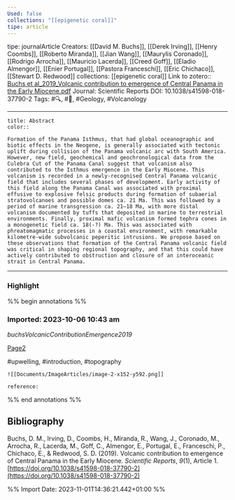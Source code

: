 ```yaml
---
Used: false
collections: "[[epigenetic coral]]"
tipe: article
---
```

tipe: journalArticle
Creators: [[David M. Buchs]], [[Derek Irving]], [[Henry Coombs]], [[Roberto Miranda]], [[Jian Wang]], [[Maurylis Coronado]], [[Rodrigo Arrocha]], [[Mauricio Lacerda]], [[Creed Goff]], [[Eladio Almengor]], [[Enier Portugal]], [[Pastora Franceschi]], [[Eric Chichaco]], [[Stewart D. Redwood]]
collections: [[epigenetic coral]]
Link to zotero:: [Buchs et al_2019_Volcanic contribution to emergence of Central Panama in the Early Miocene.pdf](zotero://select/library/items/BNWTK86W)
Journal: Scientific Reports
DOI: 10.1038/s41598-018-37790-2
Tags: #🔍, #🎨, #Geology, #Volcanology

---
```ad-note
title: Abstract
color:: 

Formation of the Panama Isthmus, that had global oceanographic and biotic effects in the Neogene, is generally associated with tectonic uplift during collision of the Panama volcanic arc with South America. However, new field, geochemical and geochronological data from the Culebra Cut of the Panama Canal suggest that volcanism also contributed to the Isthmus emergence in the Early Miocene. This volcanism is recorded in a newly-recognised Central Panama volcanic field that includes several phases of development. Early activity of this field along the Panama Canal was associated with proximal effusive to explosive felsic products during formation of subaerial stratovolcanoes and possible domes ca. 21 Ma. This was followed by a period of marine transgression ca. 21–18 Ma, with more distal volcanism documented by tuffs that deposited in marine to terrestrial environments. Finally, proximal mafic volcanism formed tephra cones in a monogenetic field ca. 18(-?) Ma. This was associated with phreatomagmatic processes in a coastal environment, with remarkable kilometre-wide subvolcanic peperitic intrusions. We propose based on these observations that formation of the Central Panama volcanic field was critical in shaping regional topography, and that this could have actively contributed to obstruction and closure of an interoceanic strait in Central Panama.

```

---
### Highlight

%% begin annotations %%



### Imported: 2023-10-06 10:43 am

*buchsVolcanicContributionEmergence2019*
	 
	
[Page2](zotero://open-pdf/library/items/BNWTK86W?page=2&a=U793G3U5)
	
	
#upwelling, #introduction, #topography
	
	
	![[Documents/ImageArticles/image-2-x152-y592.png]] 
	
	reference:








%% end annotations %%

## Bibliography

Buchs, D. M., Irving, D., Coombs, H., Miranda, R., Wang, J., Coronado, M., Arrocha, R., Lacerda, M., Goff, C., Almengor, E., Portugal, E., Franceschi, P., Chichaco, E., & Redwood, S. D. (2019). Volcanic contribution to emergence of Central Panama in the Early Miocene. _Scientific Reports_, _9_(1), Article 1. [https://doi.org/10.1038/s41598-018-37790-2](https://doi.org/10.1038/s41598-018-37790-2)

%% Import Date: 2023-11-01T14:36:21.442+01:00 %%

